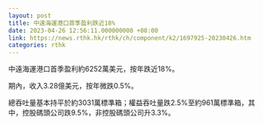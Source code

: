 ```yaml
---
layout: post
title: 中遠海運港口首季盈利跌近18%
date: 2023-04-26 12:56:11.000000000 +08:00
link: https://news.rthk.hk/rthk/ch/component/k2/1697925-20230426.htm
categories: rthk
---
```


中遠海運港口首季盈利約6252萬美元，按年跌近18%。

期內，收入3.28億美元，按年微跌0.5%。

總吞吐量基本持平於約3031萬標準箱；權益吞吐量跌2.5%至約961萬標準箱，其中，控股碼頭公司跌9.5%，非控股碼頭公司升3.3%。
